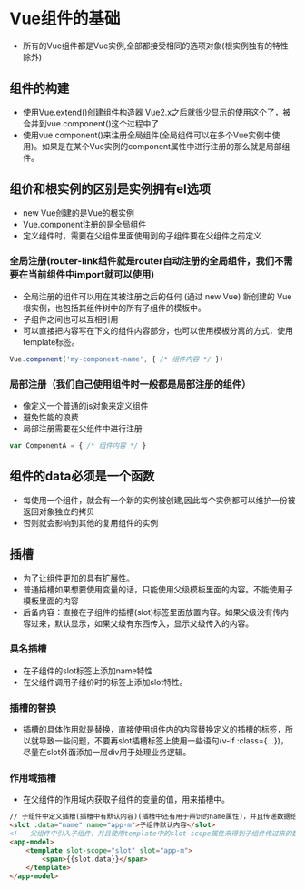 # Vue组件的基础

* 所有的Vue组件都是Vue实例,全部都接受相同的选项对象(根实例独有的特性除外)

## 组件的构建

* 使用Vue.extend()创建组件构造器 Vue2.x之后就很少显示的使用这个了，被合并到vue.component()这个过程中了
* 使用vue.component()来注册全局组件(全局组件可以在多个Vue实例中使用)。如果是在某个Vue实例的component属性中进行注册的那么就是局部组件。

## 组价和根实例的区别是实例拥有el选项

* new Vue创建的是Vue的根实例
* Vue.component注册的是全局组件
* 定义组件时，需要在父组件里面使用到的子组件要在父组件之前定义

### 全局注册(router-link组件就是router自动注册的全局组件，我们不需要在当前组件中import就可以使用)

* 全局注册的组件可以用在其被注册之后的任何 (通过 new Vue) 新创建的 Vue 根实例，也包括其组件树中的所有子组件的模板中。
* 子组件之间也可以互相引用
* 可以直接把内容写在下文的组件内容部分，也可以使用模板分离的方式，使用template标签。

```javascript
Vue.component('my-component-name', { /* 组件内容 */ })
```

### 局部注册（我们自己使用组件时一般都是局部注册的组件）

* 像定义一个普通的js对象来定义组件
* 避免性能的浪费
* 局部注册需要在父组件中进行注册

```javascript
var ComponentA = { /* 组件内容 */ }
```

## 组件的data必须是一个函数

* 每使用一个组件，就会有一个新的实例被创建,因此每个实例都可以维护一份被返回对象独立的拷贝
* 否则就会影响到其他的复用组件的实例

## 插槽

* 为了让组件更加的具有扩展性。
* 普通插槽如果想要使用变量的话，只能使用父级模板里面的内容。不能使用子模板里面的内容
* 后备内容：直接在子组件的插槽(slot)标签里面放置内容。如果父级没有传内容过来，默认显示，如果父级有东西传入，显示父级传入的内容。

### 具名插槽

* 在子组件的slot标签上添加name特性
* 在父组件调用子组价时的标签上添加slot特性。

### 插槽的替换

* 插槽的具体作用就是替换，直接使用组件内的内容替换定义的插槽的标签，所以就导致一些问题，不要再slot插槽标签上使用一些语句(v-if :class={...})，尽量在slot外面添加一层div用于处理业务逻辑。

### 作用域插槽

* 在父组件的作用域内获取子组件的变量的值，用来插槽中。

```html
// 子组件中定义插槽(插槽中有默认内容)(插槽中还有用于辨识的name属性)，并且传递数据给父组件
<slot :data="name" name="app-m">子组件默认内容</slot>
<!-- 父组件中引入子组件，并且使用template中的slot-scope属性来得到子组件传过来的数据 -->
<app-model>
    <template slot-scope="slot" slot="app-m">
        <span>{{slot.data}}</span>
    </template>
</app-model>
```